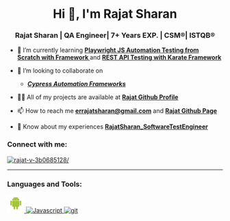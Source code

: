 <h1 align="center">Hi 👋, I'm Rajat Sharan </h1>
<h3 align="center">Rajat Sharan  | QA Engineer| 7+ Years EXP. | CSM®| ISTQB®</h3>
								
- 🌱 I’m currently learning <a href ="https://www.udemy.com/course/playwright-tutorials-automation-testing/">
	<b> Playwright JS Automation Testing from Scratch with Framework </b> </a>
	 and <a href ="https://www.udemy.com/course/rest-api-testing-with-karate-framework//">
	<b> REST API Testing with Karate Framework </b> </a>

- 👯 I’m looking to collaborate on 
	- <a href="https://github.com/stars/rajatt95/lists/cypress-automation-frameworks"> <b> <i> Cypress Automation Frameworks </i> </b> </a>
- 👨‍💻 All of my projects are available at <a href="https://github.com/rajatt95"><b>Rajat Github Profile</b></a>

- 📫 How to reach me **errajatsharan@gmail.com** and <a href="https://github.com/RajatSharan/"> <b> Rajat Github Page</b></a>

- 📄 Know about my experiences <a href=""><b>RajatSharan_SoftwareTestEngineer</b></a>

<h3 align="left">Connect with me:</h3>
<p align="left"> <a href="linkedin.com/in/rajat-sharan-15a19244" target="blank"><img align="center" src="https://raw.githubusercontent.com/rahuldkjain/github-profile-readme-generator/master/src/images/icons/Social/linked-in-alt.svg" alt="rajat-v-3b0685128/" height="30" width="40" /></a></p>

<!-- <ul class="icons">
	<li><a href="linkedin.com/in/rajat-sharan-15a19244" class="icon brands fa-linkedin"><span class="label">LinkedIn</span></a></li>
</ul> -->
-------------------------------------

<h3 align="left">Languages and Tools:</h3>
<p align="left"> <a href="https://developer.android.com" target="_blank" rel="noreferrer"> <img src="https://raw.githubusercontent.com/devicons/devicon/master/icons/android/android-original-wordmark.svg" alt="android" width="40" height="40"/> </a> <a href="https://www.javascript.com/" target="_blank" rel="noreferrer"> <img src="https://upload.wikimedia.org/wikipedia/commons/9/99/Unofficial_JavaScript_logo_2.svg" alt="Javascript" width="40" height="40"/> </a> <a href="https://git-scm.com/" target="_blank" rel="noreferrer"> <img src="https://www.vectorlogo.zone/logos/git-scm/git-scm-icon.svg" alt="git" width="40" height="40"/> </a> </p>
